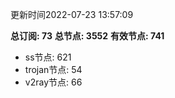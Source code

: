 更新时间2022-07-23 13:57:09

**总订阅: 73**
**总节点: 3552**
**有效节点: 741**
- ss节点: 621
- trojan节点: 54
- v2ray节点: 66
